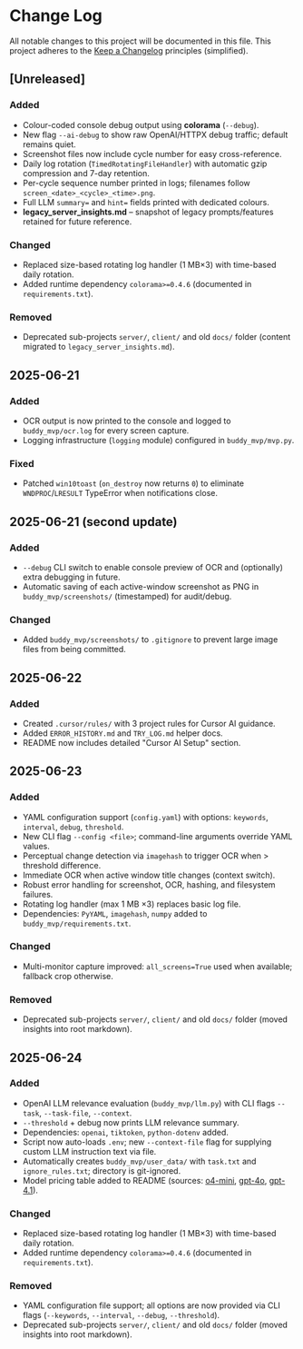 # Change Log

All notable changes to this project will be documented in this file.
This project adheres to the [Keep a Changelog](https://keepachangelog.com/en/1.1.0/) principles (simplified).

## [Unreleased]
### Added
* Colour-coded console debug output using **colorama** (`--debug`).
* New flag `--ai-debug` to show raw OpenAI/HTTPX debug traffic; default remains quiet.
* Screenshot files now include cycle number for easy cross-reference.
* Daily log rotation (`TimedRotatingFileHandler`) with automatic gzip compression and 7-day retention.
* Per-cycle sequence number printed in logs; filenames follow `screen_<date>_<cycle>_<time>.png`.
* Full LLM `summary=` and `hint=` fields printed with dedicated colours.
* **legacy_server_insights.md** – snapshot of legacy prompts/features retained for future reference.
### Changed
* Replaced size-based rotating log handler (1 MB×3) with time-based daily rotation.
* Added runtime dependency `colorama>=0.4.6` (documented in `requirements.txt`).

### Removed
* Deprecated sub-projects `server/`, `client/` and old `docs/` folder (content migrated to `legacy_server_insights.md`).

## 2025-06-21
### Added
- OCR output is now printed to the console and logged to `buddy_mvp/ocr.log` for every screen capture.
- Logging infrastructure (`logging` module) configured in `buddy_mvp/mvp.py`.

### Fixed
- Patched `win10toast` (`on_destroy` now returns `0`) to eliminate `WNDPROC`/`LRESULT` TypeError when notifications close.

## 2025-06-21 (second update)
### Added
- `--debug` CLI switch to enable console preview of OCR and (optionally) extra debugging in future.
- Automatic saving of each active-window screenshot as PNG in `buddy_mvp/screenshots/` (timestamped) for audit/debug.

### Changed
- Added `buddy_mvp/screenshots/` to `.gitignore` to prevent large image files from being committed.

## 2025-06-22
### Added
- Created `.cursor/rules/` with 3 project rules for Cursor AI guidance.
- Added `ERROR_HISTORY.md` and `TRY_LOG.md` helper docs.
- README now includes detailed "Cursor AI Setup" section.

## 2025-06-23
### Added
- YAML configuration support (`config.yaml`) with options: `keywords`, `interval`, `debug`, `threshold`.
- New CLI flag `--config <file>`; command-line arguments override YAML values.
- Perceptual change detection via `imagehash` to trigger OCR when > threshold difference.
- Immediate OCR when active window title changes (context switch).
- Robust error handling for screenshot, OCR, hashing, and filesystem failures.
- Rotating log handler (max 1 MB ×3) replaces basic log file.
- Dependencies: `PyYAML`, `imagehash`, `numpy` added to `buddy_mvp/requirements.txt`.

### Changed
- Multi-monitor capture improved: `all_screens=True` used when available; fallback crop otherwise.

### Removed
- Deprecated sub-projects `server/`, `client/` and old `docs/` folder (moved insights into root markdown).

## 2025-06-24
### Added
- OpenAI LLM relevance evaluation (`buddy_mvp/llm.py`) with CLI flags `--task`, `--task-file`, `--context`.
- `--threshold` + debug now prints LLM relevance summary.
- Dependencies: `openai`, `tiktoken`, `python-dotenv` added.
- Script now auto-loads `.env`; new `--context-file` flag for supplying custom LLM instruction text via file.
- Automatically creates `buddy_mvp/user_data/` with `task.txt` and `ignore_rules.txt`; directory is git-ignored.
- Model pricing table added to README (sources: [o4-mini](https://platform.openai.com/docs/models/o4-mini), [gpt-4o](https://platform.openai.com/docs/models/chatgpt-4o-latest), [gpt-4.1](https://platform.openai.com/docs/models/gpt-4.1)).

### Changed
- Replaced size-based rotating log handler (1 MB×3) with time-based daily rotation.
- Added runtime dependency `colorama>=0.4.6` (documented in `requirements.txt`).

### Removed
- YAML configuration file support; all options are now provided via CLI flags (`--keywords`, `--interval`, `--debug`, `--threshold`).
- Deprecated sub-projects `server/`, `client/` and old `docs/` folder (moved insights into root markdown).
